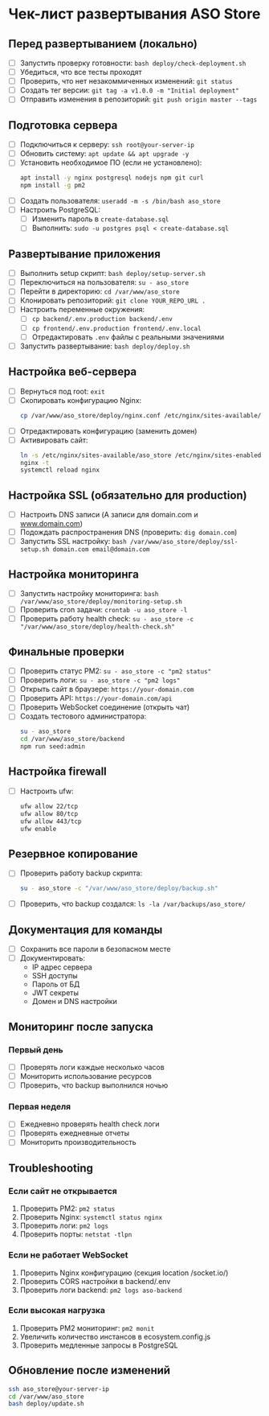 # Чек-лист развертывания ASO Store

## Перед развертыванием (локально)

- [ ] Запустить проверку готовности: `bash deploy/check-deployment.sh`
- [ ] Убедиться, что все тесты проходят
- [ ] Проверить, что нет незакоммиченных изменений: `git status`
- [ ] Создать тег версии: `git tag -a v1.0.0 -m "Initial deployment"`
- [ ] Отправить изменения в репозиторий: `git push origin master --tags`

## Подготовка сервера

- [ ] Подключиться к серверу: `ssh root@your-server-ip`
- [ ] Обновить систему: `apt update && apt upgrade -y`
- [ ] Установить необходимое ПО (если не установлено):
  ```bash
  apt install -y nginx postgresql nodejs npm git curl
  npm install -g pm2
  ```
- [ ] Создать пользователя: `useradd -m -s /bin/bash aso_store`
- [ ] Настроить PostgreSQL:
  - [ ] Изменить пароль в `create-database.sql`
  - [ ] Выполнить: `sudo -u postgres psql < create-database.sql`

## Развертывание приложения

- [ ] Выполнить setup скрипт: `bash deploy/setup-server.sh`
- [ ] Переключиться на пользователя: `su - aso_store`
- [ ] Перейти в директорию: `cd /var/www/aso_store`
- [ ] Клонировать репозиторий: `git clone YOUR_REPO_URL .`
- [ ] Настроить переменные окружения:
  - [ ] `cp backend/.env.production backend/.env`
  - [ ] `cp frontend/.env.production frontend/.env.local`
  - [ ] Отредактировать `.env` файлы с реальными значениями
- [ ] Запустить развертывание: `bash deploy/deploy.sh`

## Настройка веб-сервера

- [ ] Вернуться под root: `exit`
- [ ] Скопировать конфигурацию Nginx:
  ```bash
  cp /var/www/aso_store/deploy/nginx.conf /etc/nginx/sites-available/aso_store
  ```
- [ ] Отредактировать конфигурацию (заменить домен)
- [ ] Активировать сайт:
  ```bash
  ln -s /etc/nginx/sites-available/aso_store /etc/nginx/sites-enabled/
  nginx -t
  systemctl reload nginx
  ```

## Настройка SSL (обязательно для production)

- [ ] Настроить DNS записи (A записи для domain.com и www.domain.com)
- [ ] Подождать распространения DNS (проверить: `dig domain.com`)
- [ ] Запустить SSL настройку: `bash /var/www/aso_store/deploy/ssl-setup.sh domain.com email@domain.com`

## Настройка мониторинга

- [ ] Запустить настройку мониторинга: `bash /var/www/aso_store/deploy/monitoring-setup.sh`
- [ ] Проверить cron задачи: `crontab -u aso_store -l`
- [ ] Проверить работу health check: `su - aso_store -c "/var/www/aso_store/deploy/health-check.sh"`

## Финальные проверки

- [ ] Проверить статус PM2: `su - aso_store -c "pm2 status"`
- [ ] Проверить логи: `su - aso_store -c "pm2 logs"`
- [ ] Открыть сайт в браузере: `https://your-domain.com`
- [ ] Проверить API: `https://your-domain.com/api`
- [ ] Проверить WebSocket соединение (открыть чат)
- [ ] Создать тестового администратора: 
  ```bash
  su - aso_store
  cd /var/www/aso_store/backend
  npm run seed:admin
  ```

## Настройка firewall

- [ ] Настроить ufw:
  ```bash
  ufw allow 22/tcp
  ufw allow 80/tcp
  ufw allow 443/tcp
  ufw enable
  ```

## Резервное копирование

- [ ] Проверить работу backup скрипта:
  ```bash
  su - aso_store -c "/var/www/aso_store/deploy/backup.sh"
  ```
- [ ] Проверить, что backup создался: `ls -la /var/backups/aso_store/`

## Документация для команды

- [ ] Сохранить все пароли в безопасном месте
- [ ] Документировать:
  - IP адрес сервера
  - SSH доступы
  - Пароль от БД
  - JWT секреты
  - Домен и DNS настройки

## Мониторинг после запуска

### Первый день
- [ ] Проверять логи каждые несколько часов
- [ ] Мониторить использование ресурсов
- [ ] Проверить, что backup выполнился ночью

### Первая неделя
- [ ] Ежедневно проверять health check логи
- [ ] Проверять ежедневные отчеты
- [ ] Мониторить производительность

## Troubleshooting

### Если сайт не открывается
1. Проверить PM2: `pm2 status`
2. Проверить Nginx: `systemctl status nginx`
3. Проверить логи: `pm2 logs`
4. Проверить порты: `netstat -tlpn`

### Если не работает WebSocket
1. Проверить Nginx конфигурацию (секция location /socket.io/)
2. Проверить CORS настройки в backend/.env
3. Проверить логи backend: `pm2 logs aso-backend`

### Если высокая нагрузка
1. Проверить PM2 мониторинг: `pm2 monit`
2. Увеличить количество инстансов в ecosystem.config.js
3. Проверить медленные запросы в PostgreSQL

## Обновление после изменений

```bash
ssh aso_store@your-server-ip
cd /var/www/aso_store
bash deploy/update.sh
```